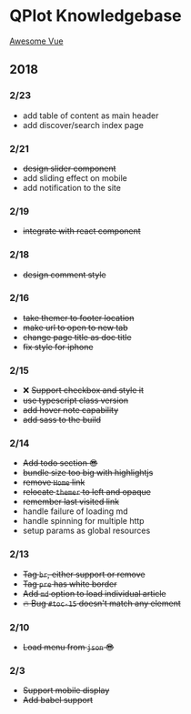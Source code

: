 # QPlot Knowledgebase

[Awesome Vue](https://github.com/vuejs/awesome-vue)

## 2018

### 2/23
- add table of content as main header
- add discover/search index page

### 2/21
- ~~design slider component~~
- add sliding effect on mobile
- add notification to the site

### 2/19
- ~~integrate with react component~~

### 2/18
- ~~design comment style~~

### 2/16
- ~~take themer to footer location~~
- ~~make url to open to new tab~~
- ~~change page title as doc title~~
- ~~fix style for iphone~~

### 2/15
- :x: ~~Support checkbox and style it~~
- ~~use typescript class version~~
- ~~add hover note capability~~
- ~~add sass to the build~~

### 2/14
- ~~Add todo section :sunglasses:~~
- ~~bundle size too big with highlightjs~~
- ~~remove `Home` link~~
- ~~relocate `themer` to left and opaque~~
- ~~remember last visited link~~
- handle failure of loading md
- handle spinning for multiple http
- setup params as global resources

### 2/13
- ~~Tag `br`, either support or remove~~
- ~~Tag `pre` has white border~~
- ~~Add `md` option to load individual article~~
- ~~:fire: Bug `#toc-15` doesn't match any element~~

### 2/10
- ~~Load menu from `json` :sunglasses:~~

### 2/3
- ~~Support mobile display~~
- ~~Add babel support~~


